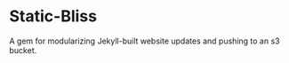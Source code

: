 Static-Bliss
============

A gem for modularizing Jekyll-built website updates and pushing to an s3 bucket.
